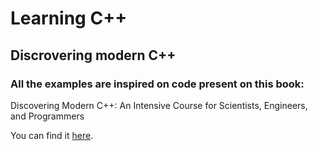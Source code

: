 # Learning C++
## Discrovering modern C++

### All the examples are inspired on code present on this book:
Discovering Modern C++: An Intensive Course for Scientists, Engineers, and Programmers 

You can find it [here](https://www.amazon.com/Discovering-Modern-Scientists-Programmers-Depth/dp/0134383583).
